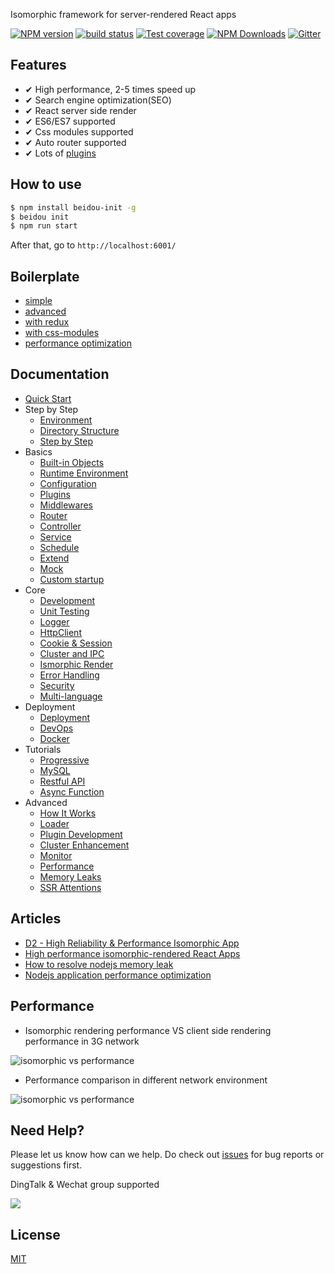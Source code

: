 Isomorphic framework for server-rendered React apps

[![NPM version][npm-image]][npm-url]
[![build status][travis-image]][travis-url]
[![Test coverage][codecov-image]][codecov-url]
[![NPM Downloads][download-img]][npm-url]
[![Gitter][gitter-image]][gitter-url]

[npm-image]: https://img.shields.io/npm/v/beidou-core.svg?style=flat-square
[npm-url]: https://npmjs.org/package/beidou-core
[quality-image]: http://npm.packagequality.com/shield/beidou-core.svg?style=flat-square
[quality-url]: http://packagequality.com/#?package=beidou-core
[travis-image]: https://img.shields.io/travis/alibaba/beidou.svg?style=flat-square&branch=master
[travis-url]: https://travis-ci.org/alibaba/beidou
[codecov-image]: https://img.shields.io/codecov/c/github/alibaba/beidou.svg?style=flat-square
[codecov-url]: https://codecov.io/gh/alibaba/beidou
[download-img]: https://img.shields.io/npm/dm/beidou-core.svg
[gitter-image]: https://img.shields.io/gitter/room/alibaba/beidou.svg?style=flat-square
[gitter-url]: https://gitter.im/alibaba/beidou



## Features

- ✔︎ High performance, 2-5 times speed up
- ✔︎ Search engine optimization(SEO)
- ✔︎ React server side render
- ✔︎ ES6/ES7 supported
- ✔︎ Css modules supported
- ✔︎ Auto router supported
- ✔︎ Lots of [plugins](./packages/beidou-docs/en/basic/plugins.md)

## How to use

```bash
$ npm install beidou-init -g
$ beidou init
$ npm run start
```

After that, go to `http://localhost:6001/`

## Boilerplate
* [simple](./examples/simple)
* [advanced](./examples/advanced)
* [with redux](./examples/redux)
* [with css-modules](./examples/css-modules)
* [performance optimization](./examples/performance)

## Documentation

* [Quick Start](./packages/beidou-docs/en/quick-start/quick-start.md)
* Step by Step
   * [Environment](./packages/beidou-docs/en/quick-start/prepare-environment.md)  
   * [Directory Structure](./packages/beidou-docs/en/quick-start/directory-struct.md)  
   * [Step by Step](./packages/beidou-docs/en/quick-start/step-by-step.md)
* Basics
   * [Built-in Objects](./packages/beidou-docs/en/basic/objects.md)
   * [Runtime Environment](./packages/beidou-docs/en/basic/env.md)
   * [Configuration](./packages/beidou-docs/en/basic/config.md)
   * [Plugins](./packages/beidou-docs/en/basic/plugins.md)
   * [Middlewares](./packages/beidou-docs/en/basic/middleware.md)
   * [Router](./packages/beidou-docs/en/basic/router.md)
   * [Controller](./packages/beidou-docs/en/basic/controller.md)
   * [Service](./packages/beidou-docs/en/basic/service.md)
   * [Schedule](./packages/beidou-docs/en/basic/schedule.md)
   * [Extend](./packages/beidou-docs/en/basic/extend.md)
   * [Mock](./packages/beidou-docs/en/basic/Mock.md)
   * [Custom startup](./packages/beidou-docs/en/basic/app-start.md)
* Core
   * [Development](./packages/beidou-docs/en/core/development.md)
   * [Unit Testing](./packages/beidou-docs/en/core/unittest.md)
   * [Logger](./packages/beidou-docs/en/core/logger.md)
   * [HttpClient](./packages/beidou-docs/en/core/http-client.md)
   * [Cookie & Session](./packages/beidou-docs/en/core/cookie-and-session.md)
   * [Cluster and IPC](./packages/beidou-docs/en/core/cluster-and-ipc.md)
   * [Ismorphic Render](./packages/beidou-docs/en/core/isomorphic-render.md)
   * [Error Handling](./packages/beidou-docs/en/core/error-handling.md)
   * [Security](./packages/beidou-docs/en/core/security.md)
   * [Multi-language](./packages/beidou-docs/en/core/i18n.md)
* Deployment
    * [Deployment](./packages/beidou-docs/en/deployment/deployment.md)
    * [DevOps](./packages/beidou-docs/en/deployment/devops.md)
    * [Docker](./packages/beidou-docs/en/deployment/docker.md)
* Tutorials
    * [Progressive](./packages/beidou-docs/en/tutorials/progressive.md)
    * [MySQL](./packages/beidou-docs/en/tutorials/mysql.md)
    * [Restful API](./packages/beidou-docs/en/tutorials/restful.md)
    * [Async Function](./packages/beidou-docs/en/tutorials/async-function.md)
* Advanced
    * [How It Works](./packages/beidou-docs/en/advanced/architecture.md)
    * [Loader](./packages/beidou-docs/en/advanced/loader.md)
    * [Plugin Development](./packages/beidou-docs/en/advanced/plugin.md)
    * [Cluster Enhancement](./packages/beidou-docs/en/advanced/cluster-enhancement.md)
    * [Monitor](./packages/beidou-docs/en/advanced/monitor.md)
    * [Performance](./packages/beidou-docs/en/advanced/performance.md)  
    * [Memory Leaks](./packages/beidou-docs/en/advanced/oom.md)
    * [SSR Attentions](./packages/beidou-docs/en/advanced/attentions.md)

## Articles

* [D2 - High Reliability & Performance Isomorphic App](./packages/beidou-docs/zh/articles/D2_High_Reliability_and_Performance_Isomorphic_App.pdf)
* [High performance isomorphic-rendered React Apps](./packages/beidou-docs/zh/articles/high-performance-isomorphic-app.md)
* [How to resolve nodejs memory leak](./packages/beidou-docs/zh/articles/node-memory-leak.md)
* [Nodejs application performance optimization](./packages/beidou-docs/zh/articles/node-performance-optimization.md)

## Performance

* Isomorphic rendering performance VS client side rendering performance in 3G network

![isomorphic vs performance](http://img.alicdn.com/tfs/TB1inBqhnnI8KJjy0FfXXcdoVXa-702-666.gif)

* Performance comparison in different network environment 

![isomorphic vs performance](http://img.alicdn.com/tfs/TB172JBhb_I8KJjy1XaXXbsxpXa-1762-818.png)

## Need Help?

Please let us know how can we help. Do check out [issues](https://github.com/alibaba/beidou/issues) for bug reports or suggestions first.

DingTalk & Wechat group supported

![](https://img.alicdn.com/tfs/TB1xFtzlf6H8KJjy0FjXXaXepXa-700-473.jpg)

## License

[MIT](LICENSE)


